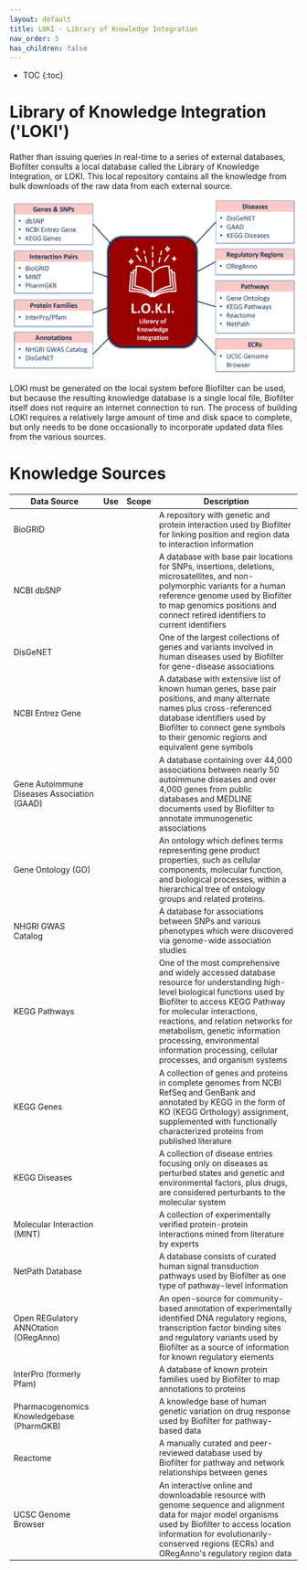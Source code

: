```yaml
---
layout: default
title: LOKI - Library of Knowledge Integration
nav_order: 3
has_children: false
---
```


* TOC
{:toc}

# Library of Knowledge Integration ('LOKI')
Rather than issuing queries in real-time to a series of external databases, Biofilter consults a local database called the Library of Knowledge Integration, or LOKI. This local repository contains all the knowledge from bulk downloads of the raw data from each external source. 

![loki schema](/assets/images/2024-loki-biofilter-v3-schema.png)

LOKI must be generated on the local system before Biofilter can be used, but because the resulting knowledge database is a single local file, Biofilter itself does not require an internet connection to run. The process of building LOKI requires a relatively large amount of time and disk space to complete, but only needs to be done occasionally to incorporate updated data files from the various sources. 

# Knowledge Sources

|Data Source|Use|Scope|Description|
|---|---|---|---|
|BioGRID| | |A repository with genetic and protein interaction used by Biofilter for linking position and region data to interaction information|
|NCBI dbSNP| | |A database with base pair locations for SNPs, insertions, deletions, microsatellites, and non-polymorphic variants for a human reference genome used by Biofilter to map genomics positions and connect retired identifiers to current identifiers|
|DisGeNET| | |One of the largest collections of genes and variants involved in human diseases used by Biofilter for gene-disease associations|
|NCBI Entrez Gene| | |A database with extensive list of known human genes, base pair positions, and many alternate names plus cross-referenced database identifiers used by Biofilter to connect gene symbols to their genomic regions and equivalent gene symbols|
|Gene Autoimmune Diseases Association (GAAD)| | |A database containing over 44,000 associations between nearly 50 autoimmune diseases and over 4,000 genes from public databases and MEDLINE documents used by Biofilter to annotate immunogenetic associations|
|Gene Ontology (GO)| | |An ontology which defines terms representing gene product properties, such as cellular components, molecular function, and biological processes, within a hierarchical tree of ontology groups and related proteins.|
|NHGRI GWAS Catalog| | |A database for associations between SNPs and various phenotypes which were discovered via genome-wide association studies|
|KEGG Pathways| | |One of the most comprehensive and widely accessed database resource for understanding high-level biological functions used by Biofilter to access KEGG Pathway for molecular interactions, reactions, and relation networks for metabolism, genetic information processing, environmental information processing, cellular processes, and organism systems|
|KEGG Genes| | |A collection of genes and proteins in complete genomes from NCBI RefSeq and GenBank and annotated by KEGG in the form of KO (KEGG Orthology) assignment, supplemented with functionally characterized proteins from published literature|
|KEGG Diseases| | |A collection of disease entries focusing only on diseases as perturbed states and genetic and environmental factors, plus drugs, are considered perturbants to the molecular system|
|Molecular Interaction (MINT)| | |A collection of experimentally verified protein-protein interactions mined from literature by experts|
|NetPath Database| | |A database consists of curated human signal transduction pathways used by Biofilter as one type of pathway-level information|
|Open REGulatory ANNOtation (ORegAnno)| | |An open-source for community-based annotation of experimentally identified DNA regulatory regions, transcription factor binding sites and regulatory variants used by Biofilter as a source of information for known regulatory elements|
|InterPro (formerly Pfam)| | |A database of known protein families used by Biofilter to map annotations to proteins|
|Pharmacogenomics Knowledgebase (PharmGKB)| | |A knowledge base of human genetic variation on drug response used by Biofilter for pathway-based data|
|Reactome| | |A manually curated and peer-reviewed database used by Biofilter for pathway and network relationships between genes|
|UCSC Genome Browser| | |An interactive online and downloadable resource with genome sequence and alignment data for major model organisms used by Biofilter to access location information for evolutionarily-conserved regions (ECRs) and ORegAnno's regulatory region data|